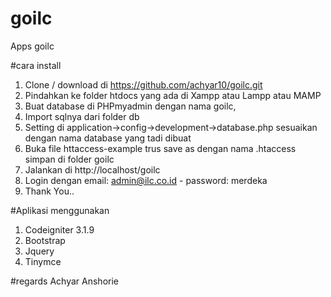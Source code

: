 # goilc
Apps goilc 

#cara install

1. Clone / download di https://github.com/achyar10/goilc.git
2. Pindahkan ke folder htdocs yang ada di Xampp atau Lampp atau MAMP
3. Buat database di PHPmyadmin dengan nama goilc,
4. Import sqlnya dari folder db
5. Setting di application->config->development->database.php sesuaikan dengan nama database yang tadi dibuat
6. Buka file httaccess-example trus save as dengan nama .htaccess simpan di folder goilc
7. Jalankan di http://localhost/goilc
8. Login dengan email: admin@ilc.co.id - password: merdeka
9. Thank You..


#Aplikasi menggunakan

1. Codeigniter 3.1.9
2. Bootstrap
3. Jquery
4. Tinymce

#regards
Achyar Anshorie
